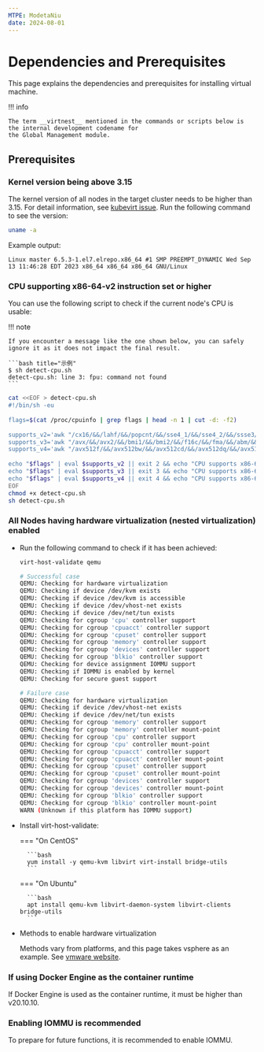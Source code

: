 ```yaml
---
MTPE: ModetaNiu
date: 2024-08-01
---
```


# Dependencies and Prerequisites

This page explains the dependencies and prerequisites for installing virtual machine.

!!! info

    The term __virtnest__ mentioned in the commands or scripts below is the internal development codename for 
    the Global Management module.

## Prerequisites

### Kernel version being above 3.15

The kernel version of all nodes in the target cluster needs to be higher than 3.15. For detail information, 
see [kubevirt issue](https://github.com/kubevirt/kubevirt/issues/7006). Run the following command to see the version:

```bash
uname -a
```

Example output:

```output
Linux master 6.5.3-1.el7.elrepo.x86_64 #1 SMP PREEMPT_DYNAMIC Wed Sep 13 11:46:28 EDT 2023 x86_64 x86_64 x86_64 GNU/Linux
```

### CPU supporting x86-64-v2 instruction set or higher

You can use the following script to check if the current node's CPU is usable:

!!! note  

    If you encounter a message like the one shown below, you can safely ignore it as it does not impact the final result.
    
    ```bash title="示例"
    $ sh detect-cpu.sh
    detect-cpu.sh: line 3: fpu: command not found
    ```   
    
```sh
cat <<EOF > detect-cpu.sh
#!/bin/sh -eu
    
flags=$(cat /proc/cpuinfo | grep flags | head -n 1 | cut -d: -f2)
    
supports_v2='awk "/cx16/&&/lahf/&&/popcnt/&&/sse4_1/&&/sse4_2/&&/ssse3/ {found=1} END {exit !found}"'
supports_v3='awk "/avx/&&/avx2/&&/bmi1/&&/bmi2/&&/f16c/&&/fma/&&/abm/&&/movbe/&&/xsave/ {found=1} END {exit !found}"'
supports_v4='awk "/avx512f/&&/avx512bw/&&/avx512cd/&&/avx512dq/&&/avx512vl/ {found=1} END {exit !found}"'
    
echo "$flags" | eval $supports_v2 || exit 2 && echo "CPU supports x86-64-v2"
echo "$flags" | eval $supports_v3 || exit 3 && echo "CPU supports x86-64-v3"
echo "$flags" | eval $supports_v4 || exit 4 && echo "CPU supports x86-64-v4"
EOF
chmod +x detect-cpu.sh
sh detect-cpu.sh
```

### All Nodes having hardware virtualization (nested virtualization) enabled

* Run the following command to check if it has been achieved: 

    ```sh
    virt-host-validate qemu
    ```

    ```sh
    # Successful case
    QEMU: Checking for hardware virtualization                                 : PASS
    QEMU: Checking if device /dev/kvm exists                                   : PASS
    QEMU: Checking if device /dev/kvm is accessible                            : PASS
    QEMU: Checking if device /dev/vhost-net exists                             : PASS
    QEMU: Checking if device /dev/net/tun exists                               : PASS
    QEMU: Checking for cgroup 'cpu' controller support                         : PASS
    QEMU: Checking for cgroup 'cpuacct' controller support                     : PASS
    QEMU: Checking for cgroup 'cpuset' controller support                      : PASS
    QEMU: Checking for cgroup 'memory' controller support                      : PASS
    QEMU: Checking for cgroup 'devices' controller support                     : PASS
    QEMU: Checking for cgroup 'blkio' controller support                       : PASS
    QEMU: Checking for device assignment IOMMU support                         : PASS
    QEMU: Checking if IOMMU is enabled by kernel                               : PASS
    QEMU: Checking for secure guest support                                    : WARN (Unknown if this platform has Secure Guest support)
    
    # Failure case
    QEMU: Checking for hardware virtualization                                 : FAIL (Only emulated CPUs are available, performance will be significantly limited)
    QEMU: Checking if device /dev/vhost-net exists                             : PASS
    QEMU: Checking if device /dev/net/tun exists                               : PASS
    QEMU: Checking for cgroup 'memory' controller support                      : PASS
    QEMU: Checking for cgroup 'memory' controller mount-point                  : PASS
    QEMU: Checking for cgroup 'cpu' controller support                         : PASS
    QEMU: Checking for cgroup 'cpu' controller mount-point                     : PASS
    QEMU: Checking for cgroup 'cpuacct' controller support                     : PASS
    QEMU: Checking for cgroup 'cpuacct' controller mount-point                 : PASS
    QEMU: Checking for cgroup 'cpuset' controller support                      : PASS
    QEMU: Checking for cgroup 'cpuset' controller mount-point                  : PASS
    QEMU: Checking for cgroup 'devices' controller support                     : PASS
    QEMU: Checking for cgroup 'devices' controller mount-point                 : PASS
    QEMU: Checking for cgroup 'blkio' controller support                       : PASS
    QEMU: Checking for cgroup 'blkio' controller mount-point                   : PASS
    WARN (Unknown if this platform has IOMMU support)
    ```

* Install virt-host-validate:

    === "On CentOS"

        ```bash
        yum install -y qemu-kvm libvirt virt-install bridge-utils
        ```

    === "On Ubuntu"

        ```bash
        apt install qemu-kvm libvirt-daemon-system libvirt-clients bridge-utils
        ```

* Methods to enable hardware virtualization

    Methods vary from platforms, and this page takes vsphere as an example. 
    See [vmware website](https://docs.vmware.com/en/VMware-vSphere/7.0/com.vmware.vsphere.vm_admin.doc/GUID-2A98801C-68E8-47AF-99ED-00C63E4857F6.html).

### If using Docker Engine as the container runtime

If Docker Engine is used as the container runtime, it must be higher than v20.10.10.

### Enabling IOMMU is recommended

To prepare for future functions, it is recommended to enable IOMMU.
